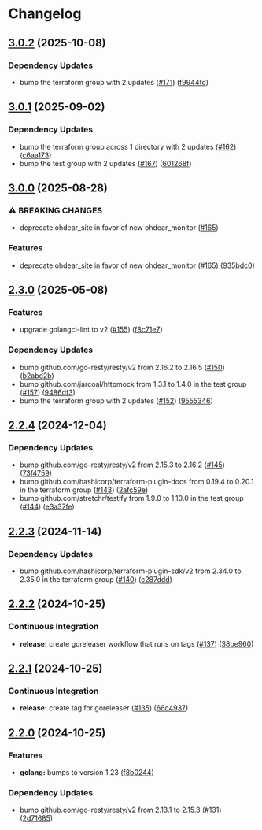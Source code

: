 # Changelog

## [3.0.2](https://github.com/articulate/terraform-provider-ohdear/compare/v3.0.1...v3.0.2) (2025-10-08)


### Dependency Updates

* bump the terraform group with 2 updates ([#171](https://github.com/articulate/terraform-provider-ohdear/issues/171)) ([f9944fd](https://github.com/articulate/terraform-provider-ohdear/commit/f9944fd54530f0266a275b4bada072b755f32ba7))

## [3.0.1](https://github.com/articulate/terraform-provider-ohdear/compare/v3.0.0...v3.0.1) (2025-09-02)


### Dependency Updates

* bump the terraform group across 1 directory with 2 updates ([#162](https://github.com/articulate/terraform-provider-ohdear/issues/162)) ([c6aa173](https://github.com/articulate/terraform-provider-ohdear/commit/c6aa173b6d6432a287a844c39a218088b5db2c2c))
* bump the test group with 2 updates ([#167](https://github.com/articulate/terraform-provider-ohdear/issues/167)) ([601268f](https://github.com/articulate/terraform-provider-ohdear/commit/601268f35d7114037bdc948300f0baa59915fa8a))

## [3.0.0](https://github.com/articulate/terraform-provider-ohdear/compare/v2.3.0...v3.0.0) (2025-08-28)


### ⚠ BREAKING CHANGES

* deprecate ohdear_site in favor of new ohdear_monitor ([#165](https://github.com/articulate/terraform-provider-ohdear/issues/165))

### Features

* deprecate ohdear_site in favor of new ohdear_monitor ([#165](https://github.com/articulate/terraform-provider-ohdear/issues/165)) ([935bdc0](https://github.com/articulate/terraform-provider-ohdear/commit/935bdc0b1f351de92156edc971e3fb5407cb5794))

## [2.3.0](https://github.com/articulate/terraform-provider-ohdear/compare/v2.2.4...v2.3.0) (2025-05-08)


### Features

* upgrade golangci-lint to v2 ([#155](https://github.com/articulate/terraform-provider-ohdear/issues/155)) ([f8c71e7](https://github.com/articulate/terraform-provider-ohdear/commit/f8c71e7465bd6e7c8b33ae80e02af2c38b40d8c2))


### Dependency Updates

* bump github.com/go-resty/resty/v2 from 2.16.2 to 2.16.5 ([#150](https://github.com/articulate/terraform-provider-ohdear/issues/150)) ([b2abd2b](https://github.com/articulate/terraform-provider-ohdear/commit/b2abd2b8a5f752e95ed5a6ad8191f0bebfa2182a))
* bump github.com/jarcoal/httpmock from 1.3.1 to 1.4.0 in the test group ([#157](https://github.com/articulate/terraform-provider-ohdear/issues/157)) ([9486df3](https://github.com/articulate/terraform-provider-ohdear/commit/9486df35bf2eea4e504ed04950c610ae1d90dc1b))
* bump the terraform group with 2 updates ([#152](https://github.com/articulate/terraform-provider-ohdear/issues/152)) ([9555346](https://github.com/articulate/terraform-provider-ohdear/commit/9555346de8d58320f75fd5440255edad880d3a41))

## [2.2.4](https://github.com/articulate/terraform-provider-ohdear/compare/v2.2.3...v2.2.4) (2024-12-04)


### Dependency Updates

* bump github.com/go-resty/resty/v2 from 2.15.3 to 2.16.2 ([#145](https://github.com/articulate/terraform-provider-ohdear/issues/145)) ([73f4759](https://github.com/articulate/terraform-provider-ohdear/commit/73f4759f6972662f1ce9765df2e55dcf4cb15f0e))
* bump github.com/hashicorp/terraform-plugin-docs from 0.19.4 to 0.20.1 in the terraform group ([#143](https://github.com/articulate/terraform-provider-ohdear/issues/143)) ([2afc59e](https://github.com/articulate/terraform-provider-ohdear/commit/2afc59ee8d35d0be52a4e747b4cc0393cb63e324))
* bump github.com/stretchr/testify from 1.9.0 to 1.10.0 in the test group ([#144](https://github.com/articulate/terraform-provider-ohdear/issues/144)) ([e3a37fe](https://github.com/articulate/terraform-provider-ohdear/commit/e3a37fee61efae433d33aaadee54b8e7ec2f86bd))

## [2.2.3](https://github.com/articulate/terraform-provider-ohdear/compare/v2.2.2...v2.2.3) (2024-11-14)


### Dependency Updates

* bump github.com/hashicorp/terraform-plugin-sdk/v2 from 2.34.0 to 2.35.0 in the terraform group ([#140](https://github.com/articulate/terraform-provider-ohdear/issues/140)) ([c287ddd](https://github.com/articulate/terraform-provider-ohdear/commit/c287dddfda55c98c0907c819579a6d85ca640634))

## [2.2.2](https://github.com/articulate/terraform-provider-ohdear/compare/v2.2.1...v2.2.2) (2024-10-25)


### Continuous Integration

* **release:** create goreleaser workflow that runs on tags ([#137](https://github.com/articulate/terraform-provider-ohdear/issues/137)) ([38be960](https://github.com/articulate/terraform-provider-ohdear/commit/38be96010719ad3e1a220e6456171ce86d8798ae))

## [2.2.1](https://github.com/articulate/terraform-provider-ohdear/compare/v2.2.0...v2.2.1) (2024-10-25)


### Continuous Integration

* **release:** create tag for goreleaser ([#135](https://github.com/articulate/terraform-provider-ohdear/issues/135)) ([66c4937](https://github.com/articulate/terraform-provider-ohdear/commit/66c493735fa86d71be5e23f7c73d1798adbb5579))

## [2.2.0](https://github.com/articulate/terraform-provider-ohdear/compare/v2.1.13...v2.2.0) (2024-10-25)


### Features

* **golang:** bumps to version 1.23 ([f8b0244](https://github.com/articulate/terraform-provider-ohdear/commit/f8b0244ba83492e74ff2b4bb232cacf0f8bcbfdc))


### Dependency Updates

* bump github.com/go-resty/resty/v2 from 2.13.1 to 2.15.3 ([#131](https://github.com/articulate/terraform-provider-ohdear/issues/131)) ([2d71685](https://github.com/articulate/terraform-provider-ohdear/commit/2d716850f8742e7bf2205f99e54633c96bfb97c0))
